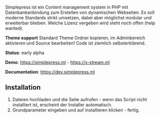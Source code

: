 Simplepress ist ein Content management system in PHP mit Datenbankanbindung zum Erstellen von dynamischen Webseiten. 
Es soll moderne Standards strikt umsetzen, dabei aber möglichst modular und erweiterbar bleiben. Welche Lizenz vergeben wird steht noch offen (help wanted). 

**Theme support** Standard Theme Ordner kopieren, im Adminbereich aktivieren und Source bearbeiten! Code ist ziemlich selbsterklärend.

**Status**: early alpha

**Demo**: https://simplepress.ml - https://x-stream.ml 

**Documentation**: https://dev.simplepress.ml

Installation
---------------------------

1. Dateien hochladen und die Seite aufrufen - wenn das Script nicht installiert ist, erscheint der Installer automatisch.
2. Grundparameter eingeben und auf installieren klicken - fertig.
